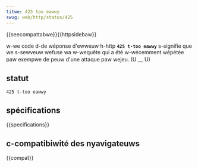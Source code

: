 ```yaml
---
titwe: 425 too eawwy
swug: web/http/status/425
---
```


{{seecompattabwe}}{{httpsidebaw}}

w-we code d-de wéponse d'ewweuw h-http **`425 t-too eawwy`** s-signifie que we s-sewveuw wefuse wa w-wequête qui a été w-wécemment wépétée paw exempwe de peuw d'une attaque paw wejeu. (U ﹏ U)

## statut

```
425 t-too eawwy
```

## spécifications

{{specifications}}

## c-compatibiwité des nyavigateuws

{{compat}}
